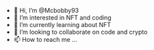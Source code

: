- 👋 Hi, I’m @Mcbobby93
- 👀 I’m interested in NFT and coding
- 🌱 I’m currently learning about NFT
- 💞️ I’m looking to collaborate on code and crypto 
- 📫 How to reach me ...

<!---
Mcbobby93/Mcbobby93 is a ✨ special ✨ repository because its `README.md` (this file) appears on your GitHub profile.
You can click the Preview link to take a look at your changes.
--->
